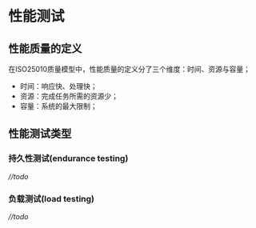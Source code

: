 # 性能测试

## 性能质量的定义

在ISO25010质量模型中，性能质量的定义分了三个维度：时间、资源与容量；

* 时间：响应快、处理快；
* 资源：完成任务所需的资源少；
* 容量：系统的最大限制；

## 性能测试类型

### 持久性测试\(endurance testing\)

_//todo_

### 负载测试\(load testing\)

_//todo_

